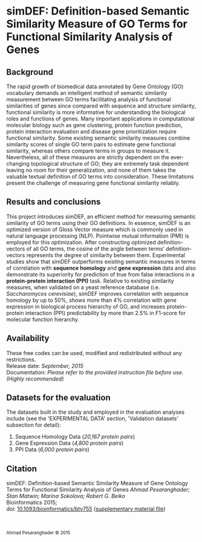# simDEF: Definition-based Semantic Similarity Measure of GO Terms for Functional Similarity Analysis of Genes

## Background

The rapid growth of biomedical data annotated by Gene Ontology (GO) vocabulary demands an intelligent method of semantic similarity measurement between GO terms facilitating analysis of functional similarities of genes since compared with sequence and structure similarity, functional similarity is more informative for understanding the biological roles and functions of genes. Many important applications in computational molecular biology such as gene clustering, protein function prediction, protein interaction evaluation and disease gene prioritization require functional similarity. Some existing semantic similarity measures combine similarity scores of single GO term pairs to estimate gene functional similarity, whereas others compare terms in groups to measure it. Nevertheless, all of these measures are strictly dependent on the ever-changing topological structure of GO; they are extremely task dependent leaving no room for their generalization, and none of them takes the valuable textual definition of GO terms into consideration. These limitations present the challenge of measuring gene functional similarity reliably.

## Results and conclusions

This project introduces simDEF, an efficient method for measuring semantic similarity of GO terms using their GO definitions. In essence, simDEF is an optimized version of Gloss Vector measure which is commonly used in natural language processing (NLP). Pointwise mutual information (PMI) is employed for this optimization. After constructing optimized definition-vectors of all GO terms, the cosine of the angle between terms’ definition-vectors represents the degree of similarity between them. Experimental studies show that simDEF outperforms existing semantic measures in terms of correlation with **sequence homology** and **gene expression** data and also demonstrate its superiority for prediction of true from false interactions in a **protein-protein interaction (PPI)** task. Relative to existing similarity measures, when validated on a yeast reference database (i.e. _Saccharomyces cerevisiae_), simDEF improves correlation with sequence homology by up to 50%, shows more than 4% correlation with gene expression in biological process hierarchy of GO, and increases protein-protein interaction (PPI) predictability by more than 2.5% in F1-score for molecular function hierarchy.

## Availability

These free codes can be used, modified and redistributed without any restrictions.  
Release date: _September, 2015_  
Documentation: _Please refer to the provided instruction file before use. (Highly recommended)_

## Datasets for the evaluation

The datasets built in the study and employed in the evaluation analyses include (see the 'EXPERIMENTAL DATA' section, 'Validation datasets' subsection for detail):
1. Sequence Homology Data (_20,167 protein pairs_)
2. Gene Expression Data (_4,800 protein pairs_)
3. PPI Data (_6,000 protein pairs_)

## Citation

simDEF: Definition-based Semantic Similarity Measure of Gene Ontology Terms for Functional Similarity Analysis of Genes
_Ahmad Pesaranghader; Stan Matwin; Marina Sokolova; Robert G. Beiko_   
Bioinformatics 2015;   
doi: [10.1093/bioinformatics/btv755](https://doi.org/10.1093/bioinformatics/btv755)
([supplementary material file](https://oup.silverchair-cdn.com/oup/backfile/Content_public/Journal/bioinformatics/32/9/10.1093_bioinformatics_btv755/2/btv755_Supplementary_Data.zip?Expires=1506981985&Signature=BtLozF2hn3DrvSPP5EbzxDAQZvIbcKbGrQ-R2kcvCy-ArKMdCwXWbLgKwHD6MQ4AxZACoW1tD1~tFmTqT52AlZ~5-JnFd99dDi77jA0-LfldtjCoWfV0u2uNSpzul9SL0BXWPocw4cxfaX~FBFKyBsY7v6um1bRqItAlqk9d70kX5mA40Vl-RLqUz6yxBVXHNllTBnQr0l2BB23LsyXIrwLEkzc5kQQes1TzRUqzUOCM9QLY7ZEhs3tZbsWBfTZPrBFMGwP3G~V9nJOdSs4vgabg3RnxqV7r9pmC-KPCP-AWWBjHKmr9Razf1qzJhum0v4lkGwKMftTDfCXI56TeSQ__&Key-Pair-Id=APKAIUCZBIA4LVPAVW3Q))

<br>
<br>
<sub>Ahmad Pesaranghader © 2015</sub>

